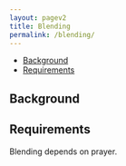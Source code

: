 ```yaml
---
layout: pagev2
title: Blending
permalink: /blending/
---
```

- [Background](#background)
- [Requirements](#requirements)

## Background

## Requirements

Blending depends on prayer.